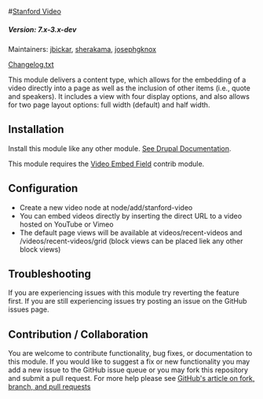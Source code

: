 #[Stanford Video](https://github.com/SU-SWS/stanford_video)
##### Version: 7.x-3.x-dev

Maintainers: [jbickar](https://github.com/jbickar), [sherakama](https://github.com/sherakama), [josephgknox](https://github.com/josephgknox)

[Changelog.txt](CHANGELOG.txt)

This module delivers a content type, which allows for the embedding of a video directly into a page as well as the inclusion of other items (i.e., quote and speakers). It includes a view with four display options, and also allows for two page layout options: full width (default) and half width.

Installation
---

Install this module like any other module. [See Drupal Documentation](https://drupal.org/documentation/install/modules-themes/modules-7).

This module requires the [Video Embed Field](https://www.drupal.org/project/video_embed_field) contrib module.

Configuration
---

* Create a new video node at node/add/stanford-video
* You can embed videos directly by inserting the direct URL to a video hosted on YouTube or Vimeo
* The default page views will be available at videos/recent-videos and /videos/recent-videos/grid (block views can be placed liek any other block views)

Troubleshooting
---

If you are experiencing issues with this module try reverting the feature first. If you are still experiencing issues try posting an issue on the GitHub issues page.

Contribution / Collaboration
---

You are welcome to contribute functionality, bug fixes, or documentation to this module. If you would like to suggest a fix or new functionality you may add a new issue to the GitHub issue queue or you may fork this repository and submit a pull request. For more help please see [GitHub's article on fork, branch, and pull requests](https://help.github.com/articles/using-pull-requests)
